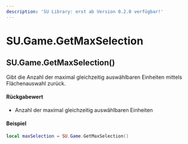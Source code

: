 ```yaml
---
description: 'SU Library: erst ab Version 0.2.0 verfügbar!'
---
```


# SU.Game.GetMaxSelection

## SU.Game.GetMaxSelection()

Gibt die Anzahl der maximal gleichzeitig auswählbaren Einheiten mittels Flächenauswahl zurück.

#### Rückgabewert

* Anzahl der maximal gleichzeitig auswählbaren Einheiten

#### Beispiel

```lua
local maxSelection = SU.Game.GetMaxSelection()
```
